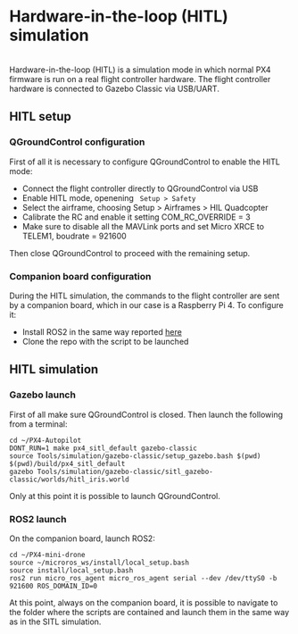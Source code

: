 # Hardware-in-the-loop (HITL) simulation
<br>
Hardware-in-the-loop (HITL) is a simulation mode in which normal PX4 firmware is run on a real flight controller hardware. The flight controller hardware is connected to Gazebo Classic via USB/UART.

## HITL setup

### QGroundControl configuration
First of all it is necessary to configure QGroundControl to enable the HITL mode:
- Connect the flight controller directly to QGroundControl via USB
- Enable HITL mode, openening <code> Setup > Safety </code>
- Select the airframe, choosing Setup > Airframes > HIL Quadcopter
- Calibrate the RC and enable it setting COM_RC_OVERRIDE = 3
- Make sure to disable all the MAVLink ports and set Micro XRCE to TELEM1, boudrate = 921600

Then close QGroundControl to proceed with the remaining setup.

### Companion board configuration
During the HITL simulation, the commands to the flight controller are sent by a companion board, which in our case is a Raspberry Pi 4. To configure it:
- Install ROS2 in the same way reported [here](https://github.com/mattiapettene/PX4-mini-drone/blob/main/docs/toolchain_installation.md)
- Clone the repo with the script to be launched

## HITL simulation
### Gazebo launch
First of all make sure QGroundControl is closed. Then launch the following from a terminal: <br>
``` 
cd ~/PX4-Autopilot
DONT_RUN=1 make px4_sitl_default gazebo-classic 
source Tools/simulation/gazebo-classic/setup_gazebo.bash $(pwd) $(pwd)/build/px4_sitl_default
gazebo Tools/simulation/gazebo-classic/sitl_gazebo-classic/worlds/hitl_iris.world
```
Only at this point it is possible to launch QGroundControl.

### ROS2 launch
On the companion board, launch ROS2:
```
cd ~/PX4-mini-drone
source ~/microros_ws/install/local_setup.bash
source install/local_setup.bash
ros2 run micro_ros_agent micro_ros_agent serial --dev /dev/ttyS0 -b 921600 ROS_DOMAIN_ID=0
```
At this point, always on the companion board, it is possible to navigate to the folder where the scripts are contained and launch them in the same way as in the SITL simulation.
